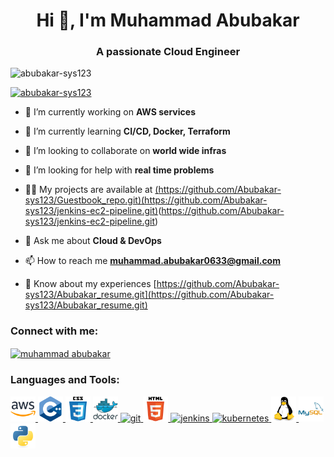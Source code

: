 <h1 align="center">Hi 👋, I'm Muhammad Abubakar</h1>
<h3 align="center">A passionate Cloud Engineer</h3>

<p align="left"> <img src="https://komarev.com/ghpvc/?username=abubakar-sys123&label=Profile%20views&color=0e75b6&style=flat" alt="abubakar-sys123" /> </p>

<p align="left"> <a href="https://github.com/ryo-ma/github-profile-trophy"><img src="https://github-profile-trophy.vercel.app/?username=abubakar-sys123" alt="abubakar-sys123" /></a> </p>

- 🔭 I’m currently working on **AWS services**

- 🌱 I’m currently learning **CI/CD, Docker, Terraform**

- 👯 I’m looking to collaborate on **world wide infras**

- 🤝 I’m looking for help with **real time problems**

- 👨‍💻 My projects are available at [(https://github.com/Abubakar-sys123/Guestbook_repo.git)(https://github.com/Abubakar-sys123/jenkins-ec2-pipeline.git)](https://github.com/Abubakar-sys123/Guestbook_repo.git)(https://github.com/Abubakar-sys123/jenkins-ec2-pipeline.git)

- 💬 Ask me about **Cloud & DevOps**

- 📫 How to reach me **muhammad.abubakar0633@gmail.com**

- 📄 Know about my experiences [https://github.com/Abubakar-sys123/Abubakar_resume.git](https://github.com/Abubakar-sys123/Abubakar_resume.git)

<h3 align="left">Connect with me:</h3>
<p align="left">
<a href="https://linkedin.com/in/muhammad abubakar" target="blank"><img align="center" src="https://raw.githubusercontent.com/rahuldkjain/github-profile-readme-generator/master/src/images/icons/Social/linked-in-alt.svg" alt="muhammad abubakar" height="30" width="40" /></a>
</p>

<h3 align="left">Languages and Tools:</h3>
<p align="left"> <a href="https://aws.amazon.com" target="_blank" rel="noreferrer"> <img src="https://raw.githubusercontent.com/devicons/devicon/master/icons/amazonwebservices/amazonwebservices-original-wordmark.svg" alt="aws" width="40" height="40"/> </a> <a href="https://www.w3schools.com/cpp/" target="_blank" rel="noreferrer"> <img src="https://raw.githubusercontent.com/devicons/devicon/master/icons/cplusplus/cplusplus-original.svg" alt="cplusplus" width="40" height="40"/> </a> <a href="https://www.w3schools.com/css/" target="_blank" rel="noreferrer"> <img src="https://raw.githubusercontent.com/devicons/devicon/master/icons/css3/css3-original-wordmark.svg" alt="css3" width="40" height="40"/> </a> <a href="https://www.docker.com/" target="_blank" rel="noreferrer"> <img src="https://raw.githubusercontent.com/devicons/devicon/master/icons/docker/docker-original-wordmark.svg" alt="docker" width="40" height="40"/> </a> <a href="https://git-scm.com/" target="_blank" rel="noreferrer"> <img src="https://www.vectorlogo.zone/logos/git-scm/git-scm-icon.svg" alt="git" width="40" height="40"/> </a> <a href="https://www.w3.org/html/" target="_blank" rel="noreferrer"> <img src="https://raw.githubusercontent.com/devicons/devicon/master/icons/html5/html5-original-wordmark.svg" alt="html5" width="40" height="40"/> </a> <a href="https://www.jenkins.io" target="_blank" rel="noreferrer"> <img src="https://www.vectorlogo.zone/logos/jenkins/jenkins-icon.svg" alt="jenkins" width="40" height="40"/> </a> <a href="https://kubernetes.io" target="_blank" rel="noreferrer"> <img src="https://www.vectorlogo.zone/logos/kubernetes/kubernetes-icon.svg" alt="kubernetes" width="40" height="40"/> </a> <a href="https://www.linux.org/" target="_blank" rel="noreferrer"> <img src="https://raw.githubusercontent.com/devicons/devicon/master/icons/linux/linux-original.svg" alt="linux" width="40" height="40"/> </a> <a href="https://www.mysql.com/" target="_blank" rel="noreferrer"> <img src="https://raw.githubusercontent.com/devicons/devicon/master/icons/mysql/mysql-original-wordmark.svg" alt="mysql" width="40" height="40"/> </a> <a href="https://www.python.org" target="_blank" rel="noreferrer"> <img src="https://raw.githubusercontent.com/devicons/devicon/master/icons/python/python-original.svg" alt="python" width="40" height="40"/> </a> </p>
